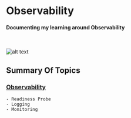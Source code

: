 # Observability
<h4>Documenting my learning around Observability</h4>
<br>

![alt text](https://codefresh.io/wp-content/uploads/2017/02/Intro-to-Kubernetes-blog-b-2.png)<br>

<h2>Summary Of Topics</h2>

<h3>

[Observability](https://github.com/EAS-Kalem/k8-learning/tree/main/Observability)
</h3>

```
- Readiness Probe
- Logging
- Monitoring
```
